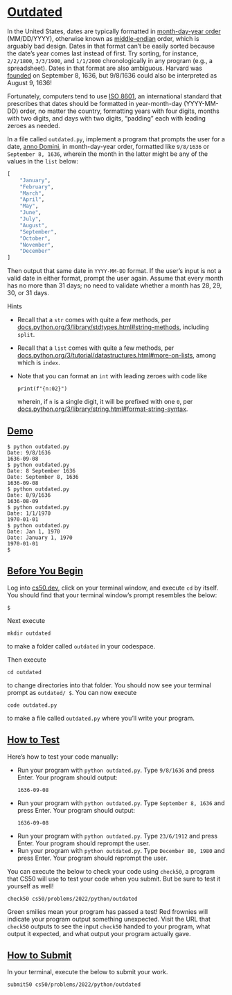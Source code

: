 # [Outdated](#outdated)

In the United States, dates are typically formatted in [month-day-year
order](https://en.wikipedia.org/wiki/Date_and_time_notation_in_the_United_States)
(MM/DD/YYYY), otherwise known as
[middle-endian](https://en.wikipedia.org/wiki/Endianness#Middle-endian)
order, which is arguably bad design. Dates in that format can’t be
easily sorted because the date’s year comes last instead of first. Try
sorting, for instance, `2/2/1800`, `3/3/1900`, and `1/1/2000`
chronologically in any program (e.g., a spreadsheet). Dates in that
format are also ambiguous. Harvard was
[founded](https://www.harvard.edu/about/history/) on September 8, 1636,
but 9/8/1636 could also be interpreted as August 9, 1636!

Fortunately, computers tend to use [ISO
8601](https://en.wikipedia.org/wiki/ISO_8601), an international standard
that prescribes that dates should be formatted in year-month-day
(YYYY-MM-DD) order, no matter the country, formatting years with four
digits, months with two digits, and days with two digits, “padding” each
with leading zeroes as needed.

In a file called `outdated.py`, implement a program that prompts the
user for a date, [anno
Domini](https://en.wikipedia.org/wiki/Anno_Domini), in month-day-year
order, formatted like `9/8/1636` or `September 8, 1636`, wherein the
month in the latter might be any of the values in the `list` below:

``` py
[
    "January",
    "February",
    "March",
    "April",
    "May",
    "June",
    "July",
    "August",
    "September",
    "October",
    "November",
    "December"
]
```

Then output that same date in `YYYY-MM-DD` format. If the user’s input
is not a valid date in either format, prompt the user again. Assume that
every month has no more than 31 days; no need to validate whether a
month has 28, 29, 30, or 31 days.

Hints

- Recall that a `str` comes with quite a few methods, per
  [docs.python.org/3/library/stdtypes.html#string-methods](https://docs.python.org/3/library/stdtypes.html#string-methods),
  including `split`.

- Recall that a `list` comes with quite a few methods, per
  [docs.python.org/3/tutorial/datastructures.html#more-on-lists](https://docs.python.org/3/tutorial/datastructures.html#more-on-lists),
  among which is `index`.

- Note that you can format an `int` with leading zeroes with code like

  ``` highlight
  print(f"{n:02}")
  ```

  wherein, if `n` is a single digit, it will be prefixed with one `0`,
  per
  [docs.python.org/3/library/string.html#format-string-syntax](https://docs.python.org/3/library/string.html#format-string-syntax).

## [Demo](#demo)

``` hightlight
$ python outdated.py
Date: 9/8/1636
1636-09-08
$ python outdated.py
Date: 8 September 1636
Date: September 8, 1636
1636-09-08
$ python outdated.py
Date: 8/9/1636
1636-08-09
$ python outdated.py
Date: 1/1/1970
1970-01-01
$ python outdated.py
Date: Jan 1, 1970
Date: January 1, 1970
1970-01-01
$
```

## [Before You Begin](#before-you-begin)

Log into [cs50.dev](https://cs50.dev/), click on your terminal window,
and execute `cd` by itself. You should find that your terminal window’s
prompt resembles the below:

``` highlight
$
```

Next execute

``` highlight
mkdir outdated
```

to make a folder called `outdated` in your codespace.

Then execute

``` highlight
cd outdated
```

to change directories into that folder. You should now see your terminal
prompt as `outdated/ $`. You can now execute

``` highlight
code outdated.py
```

to make a file called `outdated.py` where you’ll write your program.

## [How to Test](#how-to-test)

Here’s how to test your code manually:

- Run your program with `python outdated.py`. Type `9/8/1636` and press
  Enter. Your program should output:
  ``` highlight
  1636-09-08
  ```
- Run your program with `python outdated.py`. Type `September 8, 1636`
  and press Enter. Your program should output:
  ``` highlight
  1636-09-08
  ```
- Run your program with `python outdated.py`. Type `23/6/1912` and press
  Enter. Your program should reprompt the user.
- Run your program with `python outdated.py`. Type `December 80, 1980`
  and press Enter. Your program should reprompt the user.

You can execute the below to check your code using `check50`, a program
that CS50 will use to test your code when you submit. But be sure to
test it yourself as well!

``` highlight
check50 cs50/problems/2022/python/outdated
```

Green smilies mean your program has passed a test! Red frownies will
indicate your program output something unexpected. Visit the URL that
`check50` outputs to see the input `check50` handed to your program,
what output it expected, and what output your program actually gave.

## [How to Submit](#how-to-submit)

In your terminal, execute the below to submit your work.

``` highlight
submit50 cs50/problems/2022/python/outdated
```
